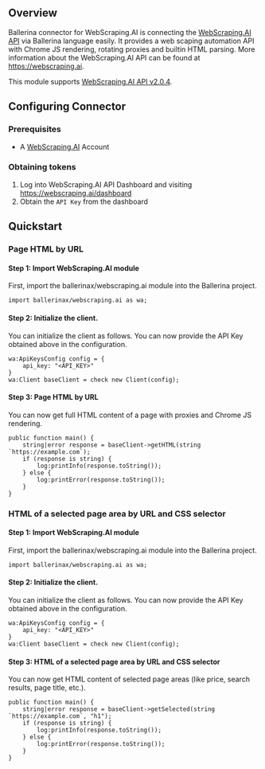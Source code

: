 ## Overview
Ballerina connector for WebScraping.AI is connecting the [WebScraping.AI API](https://webscraping.ai/docs) via Ballerina language easily. It provides a web scaping automation API with Chrome JS rendering, rotating proxies and builtin HTML parsing. More information about the WebScraping.AI API can be found at https://webscraping.ai.

This module supports [WebScraping.AI API v2.0.4](https://webscraping.ai/docs).

## Configuring Connector

### Prerequisites
- A [WebScraping.AI](https://webscraping.ai) Account

### Obtaining tokens
1. Log into WebScraping.AI API Dashboard and visiting https://webscraping.ai/dashboard
2. Obtain the `API Key` from the dashboard
 
## Quickstart

### Page HTML by URL

#### Step 1: Import WebScraping.AI module
First, import the ballerinax/webscraping.ai module into the Ballerina project.
```ballerina
import ballerinax/webscraping.ai as wa;
```
#### Step 2: Initialize the client.
You can initialize the client as follows. You can now provide the API Key obtained above in the configuration.
```ballerina
wa:ApiKeysConfig config = {
    api_key: "<API_KEY>"
}
wa:Client baseClient = check new Client(config);
```
#### Step 3: Page HTML by URL
You can now get full HTML content of a page with proxies and Chrome JS rendering.
```ballerina
public function main() {
    string|error response = baseClient->getHTML(string `https://example.com`);
    if (response is string) {
        log:printInfo(response.toString());
    } else {
        log:printError(response.toString());
    }
}
``` 

### HTML of a selected page area by URL and CSS selector

#### Step 1: Import WebScraping.AI module
First, import the ballerinax/webscraping.ai module into the Ballerina project.
```ballerina
import ballerinax/webscraping.ai as wa;
```
#### Step 2: Initialize the client.
You can initialize the client as follows. You can now provide the API Key obtained above in the configuration.
```ballerina
wa:ApiKeysConfig config = {
    api_key: "<API_KEY>"
}
wa:Client baseClient = check new Client(config);
```
#### Step 3: HTML of a selected page area by URL and CSS selector
You can now get HTML content of selected page areas (like price, search results, page title, etc.).
```ballerina
public function main() {
    string|error response = baseClient->getSelected(string `https://example.com`, "h1");
    if (response is string) {
        log:printInfo(response.toString());
    } else {
        log:printError(response.toString());
    }
}
``` 
